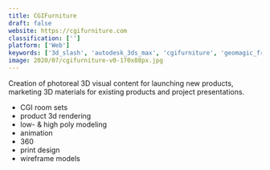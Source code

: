 ```yaml
---
title: CGIFurniture
draft: false 
website: https://cgifurniture.com
classification: ['']
platform: ['Web']
keywords: ['3d_slash', 'autodesk_3ds_max', 'cgifurniture', 'geomagic_freeform', 'keyshot', 'makeprintable', 'pepakura_designer', 'pix4dcapture', 'sr_3d_builder', 'sunny_3d', 'insight3d']
image: 2020/07/cgifurniture-v0-170x88px.jpg
---
```

Creation of photoreal 3D visual content for launching new products, marketing 3D materials for existing products and project presentations.
<ul class="bulleted">
 	<li>CGI room sets</li>
 	<li>product 3d rendering</li>
 	<li>low- &amp; high poly modeling</li>
 	<li>animation</li>
 	<li>360</li>
 	<li>print design</li>
 	<li>wireframe models</li>
</ul>